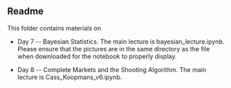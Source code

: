 ## Readme

This folder contains materials on 

* Day 7 -- Bayesian Statistics. The main lecture is bayesian_lecture.ipynb. Please ensure that the pictures are in the same directory as the file when downloaded for the notebook to properly display.

* Day 8 -- Complete Markets and the Shooting Algorithm. The main lecture is Cass_Koopmans_v6.ipynb. 
